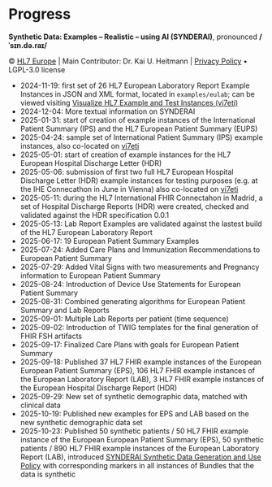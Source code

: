 # Progress
**Synthetic Data: Examples – Realistic – using AI (SYNDERAI)**, pronounced **/ˈsɪn.də.raɪ/**

© [HL7 Europe](https://hl7europe.org) | Main Contributor: Dr. Kai U. Heitmann | [Privacy Policy](https://hl7europe.eu/privacy-policy-for-hl7-europe/) • LGPL-3.0 license

- 2024-11-19: first set of 26 HL7 European Laboratory Report Example Instances in JSON and XML format, located in `examples/eulab`; can be viewed visiting [Visualize HL7 Example and Test Instances (vi7eti)](https://vi7eti.net/?focus=eulab)
- 2024-12-04: More textual information on SYNDERAI
- 2025-01-31: start of creation of example instances of the International Patient Summary (IPS) and the HL7 European Patient Summary (EUPS)
- 2025-04-24: sample set of International Patient Summary (IPS) example instances, also co-located on [vi7eti](https://vi7eti.net/?focus=ips)
- 2025-05-01: start of creation of example instances for the HL7 European Hospital Discharge Letter (HDR)
- 2025-05-06: submission of first two full HL7 European Hospital Discharge Letter (HDR) example instances for testing purposes (e.g. at the IHE Connecathon in June in Vienna) also co-located on [vi7eti](https://vi7eti.net/?focus=hdr)
- 2025-05-11: during the HL7 International FHIR Connectahon in Madrid, a set of Hospital Discharge Reports (HDR) were created, checked and validated against the HDR specification 0.0.1
- 2025-05-13: Lab Report Examples are validated against the lastest build of the HL7 European Laboratory Report
- 2025-06-17: 19 European Patient Summary Examples
- 2025-07-24: Added Care Plans and Immunization Recommendations to European Patient Summary
- 2025-07-29: Added Vital Signs with two measurements and Pregnancy information to European Patient Summary
- 2025-08-24: Introduction of Device Use Statements for European Patient Summary
- 2025-08-31: Combined generating algorithms for European Patient Summary and Lab Reports
- 2025-09-01: Multiple Lab Reports per patient (time sequence)
- 2025-09-02: Introduction of TWIG templates for the final generation of FHIR FSH artifacts
- 2025-09-17: Finalized Care Plans with goals for European Patient Summary
- 2025-09-18: Published 37 HL7 FHIR example instances of the European European Patient Summary (EPS), 106 HL7 FHIR example instances of the European Laboratory Report (LAB), 3 HL7 FHIR example instances of the European Hospital Discharge Report (HDR)
- 2025-09-29: New set of synthetic demographic data, matched with clinical data
- 2025-10-19: Published new examples for EPS and LAB based on the new synthetic demographic data set
- 2025-10-23: Published 50 synthetic patients / 50 HL7 FHIR example instance of the European European Patient Summary (EPS), 50 synthetic patients / 890 HL7 FHIR example instances of the European Laboratory Report (LAB), introduced [SYNDERAI Synthetic Data Generation and Use Policy](https://synderai.net/index.php?menu=policy) with corresponding markers in all instances of Bundles that the data is synthetic
